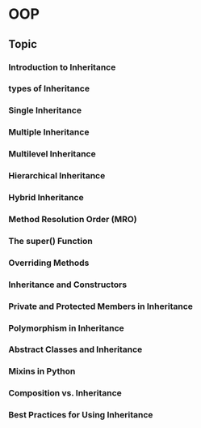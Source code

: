 # OOP
## Topic
### Introduction to Inheritance
### types of Inheritance
### Single Inheritance
### Multiple Inheritance
### Multilevel Inheritance
### Hierarchical Inheritance
### Hybrid Inheritance
### Method Resolution Order (MRO)
### The super() Function
### Overriding Methods
### Inheritance and Constructors
### Private and Protected Members in Inheritance
### Polymorphism in Inheritance
### Abstract Classes and Inheritance
### Mixins in Python
### Composition vs. Inheritance
### Best Practices for Using Inheritance
